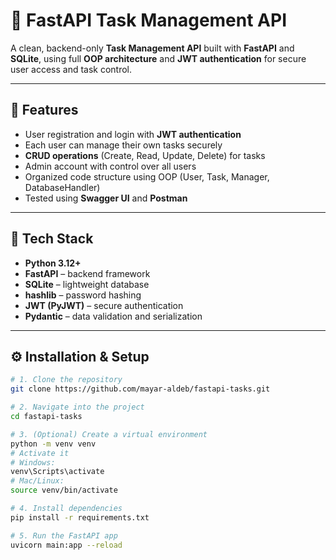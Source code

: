 # 🧠 FastAPI Task Management API

A clean, backend-only **Task Management API** built with **FastAPI** and **SQLite**, using full **OOP architecture** and **JWT authentication** for secure user access and task control.

---

## 🚀 Features

- User registration and login with **JWT authentication**  
- Each user can manage their own tasks securely  
- **CRUD operations** (Create, Read, Update, Delete) for tasks  
- Admin account with control over all users  
- Organized code structure using OOP (User, Task, Manager, DatabaseHandler)  
- Tested using **Swagger UI** and **Postman**  

---

## 🧩 Tech Stack

- **Python 3.12+**
- **FastAPI** – backend framework  
- **SQLite** – lightweight database  
- **hashlib** – password hashing  
- **JWT (PyJWT)** – secure authentication  
- **Pydantic** – data validation and serialization  

---

## ⚙️ Installation & Setup

```bash
# 1. Clone the repository
git clone https://github.com/mayar-aldeb/fastapi-tasks.git

# 2. Navigate into the project
cd fastapi-tasks

# 3. (Optional) Create a virtual environment
python -m venv venv
# Activate it
# Windows:
venv\Scripts\activate
# Mac/Linux:
source venv/bin/activate

# 4. Install dependencies
pip install -r requirements.txt

# 5. Run the FastAPI app
uvicorn main:app --reload
